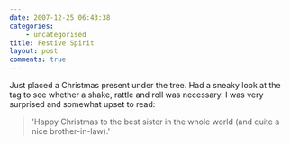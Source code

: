 ```yaml
---
date: 2007-12-25 06:43:38
categories:
    - uncategorised
title: Festive Spirit
layout: post
comments: true
---
```

Just placed a Christmas present under the tree. Had a sneaky look at the
tag to see whether a shake, rattle and roll was necessary. I was very
surprised and somewhat upset to read:
> 'Happy Christmas to the best sister in the whole world (and quite a
> nice brother-in-law).'
